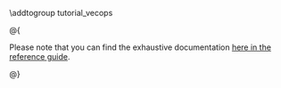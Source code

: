 \addtogroup tutorial_vecops

@{

Please note that you can find the exhaustive documentation [here in the reference guide](<https://root.cern/doc/master/classROOT_1_1VecOps_1_1RVec.html>).

@}
